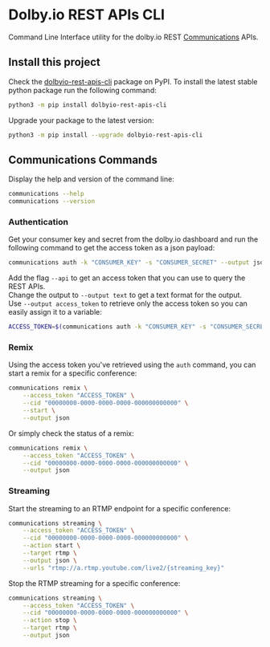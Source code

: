 # Dolby.io REST APIs CLI

Command Line Interface utility for the dolby.io REST [Communications](https://docs.dolby.io/interactivity/reference/authentication-api) APIs.

## Install this project

Check the [dolbyio-rest-apis-cli](https://pypi.org/project/dolbyio-rest-apis-cli/) package on PyPI. To install the latest stable python package run the following command: 

```bash
python3 -m pip install dolbyio-rest-apis-cli
```

Upgrade your package to the latest version:

```bash
python3 -m pip install --upgrade dolbyio-rest-apis-cli
```

## Communications Commands

Display the help and version of the command line:

```bash
communications --help
communications --version
```

### Authentication

Get your consumer key and secret from the dolby.io dashboard and run the following command to get the access token as a json payload:

```bash
communications auth -k "CONSUMER_KEY" -s "CONSUMER_SECRET" --output json
```

Add the flag `--api` to get an access token that you can use to query the REST APIs.  
Change the output to `--output text` to get a text format for the output.  
Use `--output access_token` to retrieve only the access token so you can easily assign it to a variable:

```bash
ACCESS_TOKEN=$(communications auth -k "CONSUMER_KEY" -s "CONSUMER_SECRET" --api --output access_token 2> /dev/null)
```

### Remix

Using the access token you've retrieved using the `auth` command, you can start a remix for a specific conference:

```bash
communications remix \
    --access_token "ACCESS_TOKEN" \
    --cid "00000000-0000-0000-0000-000000000000" \
    --start \
    --output json
```

Or simply check the status of a remix:

```bash
communications remix \
    --access_token "ACCESS_TOKEN" \
    --cid "00000000-0000-0000-0000-000000000000" \
    --output json
```

### Streaming

Start the streaming to an RTMP endpoint for a specific conference:

```bash
communications streaming \
    --access_token "ACCESS_TOKEN" \
    --cid "00000000-0000-0000-0000-000000000000" \
    --action start \
    --target rtmp \
    --output json \
    --urls "rtmp://a.rtmp.youtube.com/live2/{streaming_key}"
```

Stop the RTMP streaming for a specific conference:

```bash
communications streaming \
    --access_token "ACCESS_TOKEN" \
    --cid "00000000-0000-0000-0000-000000000000" \
    --action stop \
    --target rtmp \
    --output json
```
